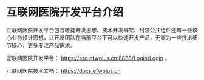 # 互联网医院开发平台介绍

互联网医院开发平台包含敏捷开发思想、技术开发框架、封装公共组件还有一些核心业务设计思想，让开发团队在当前平台下可以快速开发产品，无需为一些技术细节操心，更多专注产品需求。

互联网医院开发平台： https://sso.efwplus.cn:8888/Login/Login 。

互联网医院技术文档： https://docs.efwplus.cn

